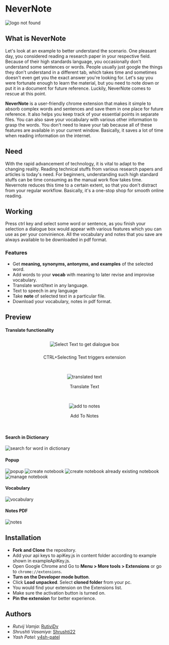 # NeverNote

![logo not found](/images/ds_logo_2.png)

## What is NeverNote
Let's look at an example to better understand the scenario. One pleasant day, you considered reading a research paper in your respective field. Because of their high standards language, you occasionally don't understand some sentences or words. People usually just google the things they don't understand in a different tab, which takes time and sometimes doesn't even get you the exact answer you're looking for. Let's say you were fortunate enough to learn the material, but you need to note down or put it in a document for future reference. Luckily, NeverNote comes to rescue at this point.

**NeverNote** is a user-friendly chrome extension that makes it simple to absorb complex words and sentences and save them in one place for future reference. It also helps you keep track of your essential points in separate files. You can also save your vocabulary with various other information to grasp the words. You don't need to leave your tab because all of these features are available in your current window. Basically, it saves a lot of time when reading information on the internet.

## Need
With the rapid advancement of technology, it is vital to adapt to the changing reality. Reading technical stuffs from various research papers and articles is today's need. For beginners, understanding such high standard stuffs can be time consuming as the manual work flow takes time. Nevernote reduces this time to a certain extent, so that you don't distract from your regular workflow. Basically, it's a one-stop shop for smooth online reading.

## Working
Press ctrl key and select some word or sentence, as you finish your selection a dialogue box would appear with various features which you can use as per your convinience. All the vocabulary and notes that you save are always available to be downloaded in pdf format.

### Features
- Get **meaning, synonyms, antonyms, and examples** of the selected word.
- Add words to your **vocab** with meaning to later revise and improvise vocabulary.
- Translate word/text in any language.
- Text to speech in any language
- Take **note** of selected text in a particular file.
- Download your vocabulary, notes in pdf format.

## Preview

#### Translate functionality

<p align="center">
<img style="margin:10px" src="./images/preview/select-text.png" alt = "Select Text to get dialogue box"/>
<p align="center">CTRL+Selecting Text triggers extension</p>
</p>
</br>

<p align="center">
<img src="./images/preview/translate-text-3.png" alt ="translated text"/>
<p align="center">Translate Text</p>
</p>
</br>

<p align="center">
<img src="./images/preview/add-to-notes.png" alt ="add to notes"/>
<p align="center">Add To Notes</p>
</p>
</br>

#### Search in Dictionary
<img src="./images/preview/word1.png" alt="search for word in dictionary"></img>

#### Popup
<img src="./images/preview/popup1.png" alt="popup"/>
<img src="./images/preview/create-notebook.png" alt="create notebook"/>
<img src="./images/preview/create-notebook-with-same-name.png" alt="create notebook already existing notebook"/>
<img src="./images/preview/manage-notebook.png" alt="manage notebook">

#### Vocabulary
<img src="./images/preview/vocab.png" alt="vocabulary" />

#### Notes PDF
<img src="./images/preview/notes.png" alt="notes">

## Installation

- **Fork and Clone** the repository.
- Add your api keys to apiKey.js in content folder according to example shown in exampleApiKey.js.
- Open Google Chrome and Go to **Menu > More tools > Extensions** or go to `chrome://extensions`.
- **Turn on the Developer mode button**.
- Click **Load unpacked**. Select **cloned folder** from your pc.
- You would find your extension on the Extensions list.
- Make sure the activation button is turned on.
- **Pin the extension** for better experience.

## Authors
- *Rutvij Vamja*: [RutivjDv](https://github.com/RutvijDv/)
- *Shrushti Vasaniya*: [Shrushti22](https://github.com/Shrushti22/)
- *Yash Patel*: [y4sh-patel](https://github.com/Y4sh-patel/)
